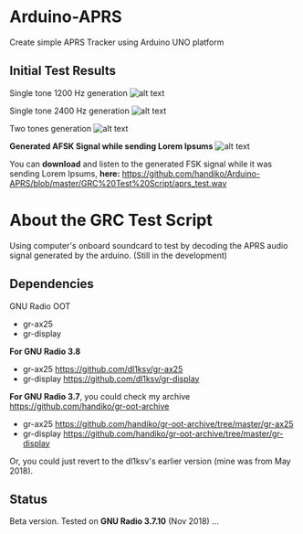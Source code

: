 # Arduino-APRS
Create simple APRS Tracker using Arduino UNO platform

## Initial Test Results
Single tone 1200 Hz generation
![alt text](https://github.com/handiko/Arduino-APRS/blob/master/Test/Single_Tone_1200Hz.png)

Single tone 2400 Hz generation
![alt text](https://github.com/handiko/Arduino-APRS/blob/master/Test/Single_Tone_2400Hz.png)

Two tones generation
![alt text](https://github.com/handiko/Arduino-APRS/blob/master/Test/Two_Tones_FSK_Test.png)

**Generated AFSK Signal while sending Lorem Ipsums**
![alt text](https://github.com/handiko/Arduino-APRS/blob/master/Test/Two_Tones_FSK_Test.png)

You can **download** and listen to the generated FSK signal while it was sending Lorem Ipsums, **here:**
https://github.com/handiko/Arduino-APRS/blob/master/GRC%20Test%20Script/aprs_test.wav

# About the GRC Test Script
Using computer's onboard soundcard to test by decoding the APRS audio signal generated by the arduino.
(Still in the development)

## Dependencies
GNU Radio OOT
* gr-ax25
* gr-display

**For GNU Radio 3.8**
* gr-ax25 https://github.com/dl1ksv/gr-ax25
* gr-display https://github.com/dl1ksv/gr-display

**For GNU Radio 3.7**, you could check my archive https://github.com/handiko/gr-oot-archive
* gr-ax25 https://github.com/handiko/gr-oot-archive/tree/master/gr-ax25
* gr-display https://github.com/handiko/gr-oot-archive/tree/master/gr-display

Or, you could just revert to the dl1ksv's earlier version (mine was from May 2018).

## Status
Beta version. Tested on **GNU Radio 3.7.10**
(Nov 2018)
...
